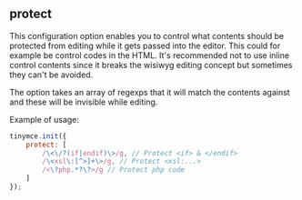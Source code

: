## protect

This configuration option enables you to control what contents should be protected from editing while it gets passed into the editor. This could for example be control codes in the HTML. It's recommended not to use inline control contents since it breaks the wisiwyg editing concept but sometimes they can't be avoided.

The option takes an array of regexps that it will match the contents against and these will be invisible while editing.

Example of usage:

```js
tinymce.init({
    protect: [
        /\<\/?(if|endif)\>/g, // Protect <if> & </endif>
        /\<xsl\:[^>]+\>/g, // Protect <xsl:...>
        /<\?php.*?\?>/g // Protect php code
    ]
});
```
